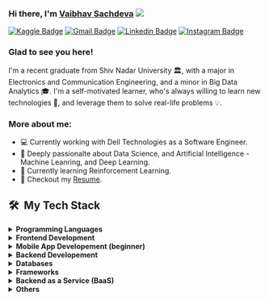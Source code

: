 ### Hi there, I'm <a href="https://gkassym.netlify.app" target="_blank">Vaibhav Sachdeva</a> <img src="https://media.giphy.com/media/hvRJCLFzcasrR4ia7z/giphy.gif" width="25px">
[![Kaggle Badge](https://img.shields.io/badge/Kaggle-20BEFF?style=flat-square&logo=Kaggle&logoColor=white)](https://www.kaggle.com/Vaibhav021099)
[![Gmail Badge](https://img.shields.io/badge/Gmail-red?style=flat-square&logo=Gmail&logoColor=white&link=mailto:manumanoj0010@gmail.com)](mailto:vaibhavsachdeva021099@gmail.com)
[![Linkedin Badge](https://img.shields.io/badge/-LinkedIn-0e76a8?style=flat-square&logo=Linkedin&logoColor=white)](https://www.linkedin.com/in/vaibhav-sachdeva-814332139/)
[![Instagram Badge](https://img.shields.io/badge/-Instagram-e4405f?style=flat-square&logo=Instagram&logoColor=white)](https://www.instagram.com/vaibhav_sachdeva007/)

### Glad to see you here! &nbsp;

I'm a recent graduate from Shiv Nadar University 🏛, with a major in Electronics and Communication Engineering, and a minor in Big Data Analytics 🎓. I'm a self-motivated learner, who's always willing to learn new technologies 👀, and leverage them to solve real-life problems 💡.

### More about me:

- 💻 Currently working with Dell Technologies as a Software Engineer. 
- 🚀 Deeply passionalte about Data Science, and Artificial Intelligence - Machine Leanring, and Deep Learning. 
- 🌱 Currently learning Reinforcement Learning.
- 📝 Checkout my [Resume]().

<h2> 🛠 &nbsp;My Tech Stack</h2>

<details>	
  <summary><b>Programming Languages</b></summary>
 <img src="images/python.png" alt="python" width="30" height="30"/>
 <img src="https://github.com/isocpp/logos/blob/master/cpp_logo.png" alt="C++" width="35" height="40"/>
 <img src="images/C.png" alt="C" width="35" height="40"/>
 <img src="images/matlab.png" alt="matlab" width="35" height="40"/>
 <img src="images/R.png" alt="R" width="35" height="40"/>
</details>

<details>	
  <summary><b>Frontend Development</b></summary>
  <a href="https://angular.io" target="_blank"><img src="images/angular.png" alt="angularjs" width="30" height="30"/> </a> <a href="https://getbootstrap.com" target="_blank"> <img src="images/bootstrap.png" alt="bootstrap" width="30" height="30"/> </a> <a href="https://www.w3schools.com/css/" target="_blank"> <img src="images/css.png" alt="css3" width="30" height="30"/> </a><a href="https://www.w3.org/html/" target="_blank"> <img src="images/html.png" alt="html5" width="30" height="30"/> </a>  
</details>

<details>	
  <summary><b>Mobile App Developement (beginner)</b></summary>
  <a href="https://flutter.dev" target="_blank"> <img src="images/flutter.png" alt="flutter" width="30" height="30"/></a><i></i>
</details>

<details>	
  <summary><b>Backend Developement</b></summary>
  <a href="https://nodejs.org" target="_blank"> <img src="images/nodejs.png" alt="nodejs" width="50" height="50"/> </a>
</details>

<details>	
  <summary><b>Databases</b></summary>
 <a href="https://www.mysql.com/" target="_blank"> <img src="images/mysql.png" alt="mysql" width="40" height="40"/></a><a href="https://www.postgresql.org" target="_blank"> <img src="images/postgresql.png" alt="postgresql" width="40" height="40"/> </a>
</details>

<details>	
  <summary><b>Frameworks</b></summary>
   <a href="https://flask.palletsprojects.com/" target="_blank"> <img src="https://www.vectorlogo.zone/logos/pocoo_flask/pocoo_flask-icon.svg" alt="flask" width="30" height="30"/> </a><a href="https://www.djangoproject.com/" target="_blank"> <img src="images/django.png" alt="django" width="30" height="30"/> </a> 
</details>

<details>	
  <summary><b>Backend as a Service (BaaS) </b></summary>
   <a href="https://firebase.google.com/" target="_blank"> <img src="images/firebase.png" alt="firebase" width="30" height="30"/> </a> <a href="https://heroku.com" target="_blank"> <img src="images/heroku.png" alt="heroku" width="30" height="30"/> </a>
  </details>

<details>	
  <summary><b>Others</b></summary>
  <a href="https://git-scm.com/" target="_blank"> <img src="images/git.png" alt="git" width="30" height="30"/> </a>  <a href="https://www.linux.org/" target="_blank"> <img src="images/kali.png" alt="linux" width="30" height="30"/> </a> <a href="https://opencv.org/" target="_blank"> <img src="https://www.vectorlogo.zone/logos/opencv/opencv-icon.svg" alt="opencv" width="30" height="30"/> </a><a href="https://unity.com/" target="_blank"> <img src="images/unity.png" alt="unity" width="30" height="30"/> </a> 
</details>



























